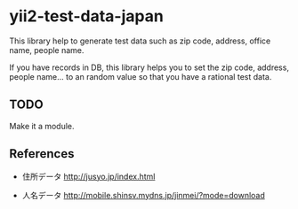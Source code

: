 # yii2-test-data-japan

This library help to generate test data such as zip code, address, office name, people name.

If you have records in DB, this library helps you to set the zip code, address, people name... to an random value so that you have a rational test data.

## TODO

Make it a module.

## References

* 住所データ
http://jusyo.jp/index.html

* 人名データ
http://mobile.shinsv.mydns.jp/jinmei/?mode=download
